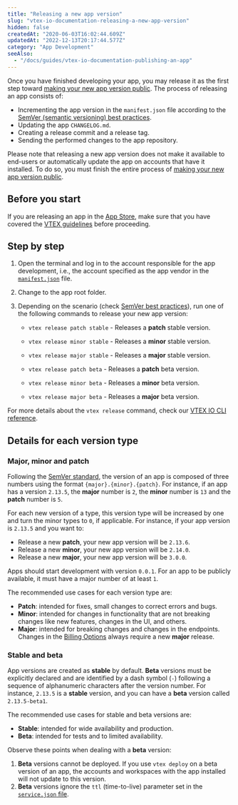 ```yaml
---
title: "Releasing a new app version"
slug: "vtex-io-documentation-releasing-a-new-app-version"
hidden: false
createdAt: "2020-06-03T16:02:44.609Z"
updatedAt: "2022-12-13T20:17:44.577Z"
category: "App Development"
seeAlso:
  - "/docs/guides/vtex-io-documentation-publishing-an-app"
---
```


Once you have finished developing your app, you may release it as the first step toward [making your new app version public](https://developers.vtex.com/docs/guides/vtex-io-documentation-making-your-new-app-version-publicly-available). The process of releasing an app consists of:

- Incrementing the app version in the `manifest.json` file according to the [SemVer (semantic versioning) best practices](https://semver.org/).
- Updating the app `CHANGELOG.md`.
- Creating a release commit and a release tag.
- Sending the performed changes to the app repository.

Please note that releasing a new app version does not make it available to end-users or automatically update the app on accounts that have it installed. To do so, you must finish the entire process of [making your new app version public](https://developers.vtex.com/docs/guides/vtex-io-documentation-making-your-new-app-version-publicly-available).

## Before you start

If you are releasing an app in the [App Store](https://apps.vtex.com/), make sure that you have covered the [VTEX guidelines](https://developers.vtex.com/docs/guides/vtex-io-documentation-homologation-requirements-for-vtex-app-store) before proceeding.

## Step by step

1. Open the terminal and log in to the account responsible for the app development, i.e., the account specified as the app vendor in the [`manifest.json`](https://developers.vtex.com/docs/guides/vtex-io-documentation-manifest) file.
2. Change to the app root folder.
3. Depending on the scenario (check [SemVer best practices](https://semver.org/)), run one of the following commands to release your new app version:

   - `vtex release patch stable` - Releases a **patch** stable version.
   - `vtex release minor stable` - Releases a **minor** stable version.
   - `vtex release major stable` - Releases a **major** stable version.

   - `vtex release patch beta` - Releases a **patch** beta version.
   - `vtex release minor beta` - Releases a **minor** beta version.
   - `vtex release major beta` - Releases a **major** beta version.

For more details about the `vtex release` command, check our [VTEX IO CLI reference](https://developers.vtex.com/docs/guides/vtex-io-documentation-vtex-io-cli-command-reference#release).

## Details for each version type

### Major, minor and patch

Following the [SemVer standard](https://semver.org/), the version of an app is composed of three numbers using the format `{major}.{minor}.{patch}`. For instance, if an app has a version `2.13.5`, the **major** number is `2`, the **minor** number is `13` and the **patch** number is `5`.

For each new version of a type, this version type will be increased by one and turn the minor types to `0`, if applicable. For instance, if your app version is `2.13.5` and you want to:

- Release a new **patch**, your new app version will be `2.13.6`.
- Release a new **minor**, your new app version will be `2.14.0`.
- Release a new **major**, your new app version will be `3.0.0`.

Apps should start development with version `0.0.1`. For an app to be publicly available, it must have a major number of at least `1`.

The recommended use cases for each version type are:

- **Patch**: intended for fixes, small changes to correct errors and bugs.
- **Minor**: intended for changes in functionality that are not breaking changes like new features, changes in the UI, and others.
- **Major**: intended for breaking changes and changes in the endpoints. Changes in the [Billing Options](https://developers.vtex.com/docs/guides/vtex-io-documentation-billing-options) always require a new **major** release.

### Stable and beta

App versions are created as **stable** by default. **Beta** versions must be explicitly declared and are identified by a dash symbol (`-`) following a sequence of alphanumeric characters after the version number. For instance, `2.13.5` is a **stable** version, and you can have a **beta** version called `2.13.5-beta1`.

The recommended use cases for stable and beta versions are:

- **Stable**: intended for wide availability and production.
- **Beta**: intended for tests and to limited availability.

Observe these points when dealing with a **beta** version:

1. **Beta** versions cannot be deployed. If you use `vtex deploy` on a beta version of an app, the accounts and workspaces with the app installed will not update to this version.
2. **Beta** versions ignore the `ttl` (time-to-live) parameter set in the [`service.json` file](https://developers.vtex.com/docs/guides/overview-of-vtex-io-services#the-servicejson-file).
